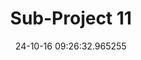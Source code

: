 ---
date: 24-10-16 09:26:32.965255
excerpt: Cities Without Barriers
header:
  teaser: https://via.placeholder.com/200x200.png
order: 10
sidebar:
- image: https://via.placeholder.com/350x250.png
  image_alt: logo
  text: Here we discuss the Objective of the UC
  title: Objective
title: Sub-Project 11
---